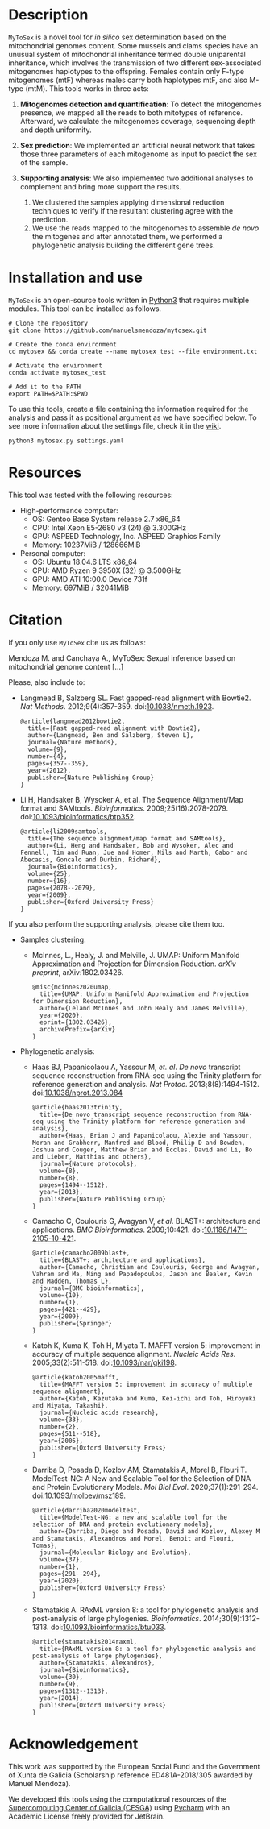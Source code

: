 # Description
`MyToSex` is  a novel tool for *in silico* sex determination based on the mitochondrial genomes content. 
Some mussels and clams species have an unusual system of mitochondrial inheritance termed double uniparental 
inheritance, which involves the transmission of two different sex-associated mitogenomes haplotypes to the offspring.
Females contain only F-type mitogenomes (mtF) whereas males carry both haplotypes mtF, and also M-type (mtM). This
tools works in three acts:

1. **Mitogenomes detection and quantification**: To detect the mitogenomes presence, we mapped all the reads to both 
   mitotypes of reference. Afterward, we calculate the mitogenomes coverage, sequencing depth and depth uniformity.

2. **Sex prediction**: We implemented an artificial neural network that takes those three parameters of each mitogenome 
   as input to predict the sex of the sample.

3. **Supporting analysis**: We also implemented two additional analyses to complement and bring more support the 
   results.
   1. We clustered the samples applying dimensional reduction techniques to verify if the resultant clustering agree 
      with the prediction.
   2. We use the reads mapped to the mitogenomes to assemble *de novo* the mitogenes and after annotated them, we 
      performed a phylogenetic analysis building the different gene trees.

# Installation and use
`MyToSex` is an open-source tools written in [Python3](https://www.python.org) that requires multiple modules.
This tool can be installed as follows.

```shell
# Clone the repository
git clone https://github.com/manuelsmendoza/mytosex.git

# Create the conda environment
cd mytosex && conda create --name mytosex_test --file environment.txt 

# Activate the environment
conda activate mytosex_test 

# Add it to the PATH
export PATH=$PATH:$PWD
```

To use this tools, create a file containing the information required for the analysis and pass it as positional 
argument as we have specified below. To see more information about the settings file, check it in the 
[wiki](https://github.com/manuelsmendoza/mytosex/wiki).
```shell
python3 mytosex.py settings.yaml
```

# Resources
This tool was tested with the following resources:
- High-performance computer:
  - OS: Gentoo Base System release 2.7 x86_64 
  - CPU: Intel Xeon E5-2680 v3 (24) @ 3.300GHz
  - GPU: ASPEED Technology, Inc. ASPEED Graphics Family
  - Memory: 10237MiB / 128666MiB
- Personal computer:
  - OS: Ubuntu 18.04.6 LTS x86_64
  - CPU: AMD Ryzen 9 3950X (32) @ 3.500GHz
  - GPU: AMD ATI 10:00.0 Device 731f 
  - Memory: 697MiB / 32041MiB

# Citation
If you only use `MyToSex` cite us as follows:

Mendoza M. and Canchaya A., MyToSex: Sexual inference based on mitochondrial genome content [...]

Please, also include to:

- Langmead B, Salzberg SL. Fast gapped-read alignment with Bowtie2. *Nat Methods*. 2012;9(4):357-359.
    doi:[10.1038/nmeth.1923](https://www.nature.com/articles/nmeth.1923).
    ```text
    @article{langmead2012bowtie2, 
      title={Fast gapped-read alignment with Bowtie2},
      author={Langmead, Ben and Salzberg, Steven L},
      journal={Nature methods},
      volume={9},
      number={4},
      pages={357--359},
      year={2012},
      publisher={Nature Publishing Group}
    }
    ```

- Li H, Handsaker B, Wysoker A, et al. The Sequence Alignment/Map format and SAMtools. *Bioinformatics*. 
    2009;25(16):2078-2079. 
    doi:[10.1093/bioinformatics/btp352](https://academic.oup.com/bioinformatics/article/25/16/2078/204688).
    ```text
    @article{li2009samtools,
      title={The sequence alignment/map format and SAMtools},
      author={Li, Heng and Handsaker, Bob and Wysoker, Alec and Fennell, Tim and Ruan, Jue and Homer, Nils and Marth, Gabor and Abecasis, Goncalo and Durbin, Richard},
      journal={Bioinformatics},
      volume={25},
      number={16},
      pages={2078--2079},
      year={2009},
      publisher={Oxford University Press}
    }
    ```

If you also perform the supporting analysis, please cite them too.
- Samples clustering:
  - McInnes, L., Healy, J. and Melville, J. UMAP: Uniform Manifold Approximation and Projection for Dimension Reduction.
    *arXiv preprint*, arXiv:1802.03426.
    ```text
    @misc{mcinnes2020umap,
      title={UMAP: Uniform Manifold Approximation and Projection for Dimension Reduction}, 
      author={Leland McInnes and John Healy and James Melville},
      year={2020},
      eprint={1802.03426},
      archivePrefix={arXiv}
    } 
    ```

- Phylogenetic analysis:
  - Haas BJ, Papanicolaou A, Yassour M, *et. al*. *De novo* transcript sequence reconstruction from RNA-seq using the 
    Trinity platform for reference generation and analysis. *Nat Protoc*. 2013;8(8):1494-1512. 
    doi:[10.1038/nprot.2013.084](https://www.nature.com/articles/nprot.2013.084) 
    ```text
    @article{haas2013trinity,
      title={De novo transcript sequence reconstruction from RNA-seq using the Trinity platform for reference generation and analysis},
      author={Haas, Brian J and Papanicolaou, Alexie and Yassour, Moran and Grabherr, Manfred and Blood, Philip D and Bowden, Joshua and Couger, Matthew Brian and Eccles, David and Li, Bo and Lieber, Matthias and others},
      journal={Nature protocols},
      volume={8},
      number={8},
      pages={1494--1512},
      year={2013},
      publisher={Nature Publishing Group}
    }
    ```
  - Camacho C, Coulouris G, Avagyan V, *et al*. BLAST+: architecture and applications. *BMC Bioinformatics*. 
    2009;10:421. 
    doi:[10.1186/1471-2105-10-421](https://bmcbioinformatics.biomedcentral.com/articles/10.1186/1471-2105-10-421).
    ```text
    @article{camacho2009blast+,
      title={BLAST+: architecture and applications},
      author={Camacho, Christiam and Coulouris, George and Avagyan, Vahram and Ma, Ning and Papadopoulos, Jason and Bealer, Kevin and Madden, Thomas L},
      journal={BMC bioinformatics},
      volume={10},
      number={1},
      pages={421--429},
      year={2009},
      publisher={Springer}
    }
    ```
  - Katoh K, Kuma K, Toh H, Miyata T. MAFFT version 5: improvement in accuracy of multiple sequence alignment. 
    *Nucleic Acids Res*. 2005;33(2):511-518. 
    doi:[10.1093/nar/gki198](https://academic.oup.com/nar/article/33/2/511/2549118).
    ```text
    @article{katoh2005mafft,
      title={MAFFT version 5: improvement in accuracy of multiple sequence alignment},
      author={Katoh, Kazutaka and Kuma, Kei-ichi and Toh, Hiroyuki and Miyata, Takashi},
      journal={Nucleic acids research},
      volume={33},
      number={2},
      pages={511--518},
      year={2005},
      publisher={Oxford University Press}
    }
    ```
  - Darriba D, Posada D, Kozlov AM, Stamatakis A, Morel B, Flouri T. ModelTest-NG: A New and Scalable Tool for the 
    Selection of DNA and Protein Evolutionary Models. *Mol Biol Evol*. 2020;37(1):291-294. 
    doi:[10.1093/molbev/msz189](https://academic.oup.com/mbe/article/37/1/291/5552155).
    ```text
    @article{darriba2020modeltest,
      title={ModelTest-NG: a new and scalable tool for the selection of DNA and protein evolutionary models},
      author={Darriba, Diego and Posada, David and Kozlov, Alexey M and Stamatakis, Alexandros and Morel, Benoit and Flouri, Tomas},
      journal={Molecular Biology and Evolution},
      volume={37},
      number={1},
      pages={291--294},
      year={2020},
      publisher={Oxford University Press}
    }
    ```
  - Stamatakis A. RAxML version 8: a tool for phylogenetic analysis and post-analysis of large phylogenies. 
    *Bioinformatics*. 2014;30(9):1312-1313. 
    doi:[10.1093/bioinformatics/btu033](https://academic.oup.com/bioinformatics/article/30/9/1312/238053).
    ```text
    @article{stamatakis2014raxml,
      title={RAxML version 8: a tool for phylogenetic analysis and post-analysis of large phylogenies},
      author={Stamatakis, Alexandros},
      journal={Bioinformatics},
      volume={30},
      number={9},
      pages={1312--1313},
      year={2014},
      publisher={Oxford University Press}
    }
    ```

# Acknowledgement
This work was supported by the European Social Fund and the Government of Xunta de Galicia (Scholarship reference 
ED481A-2018/305 awarded by Manuel Mendoza).

We developed this tools using the computational resources of the 
[Supercomputing Center of Galicia (CESGA)](https://www.cesga.es) using [Pycharm](https://www.jetbrains.com/pycharm/) 
with an Academic License freely provided for JetBrain.
